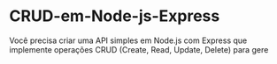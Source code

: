 # CRUD-em-Node-js-Express
Você precisa criar uma API simples em Node.js com Express que implemente operações CRUD (Create, Read, Update, Delete) para gere


